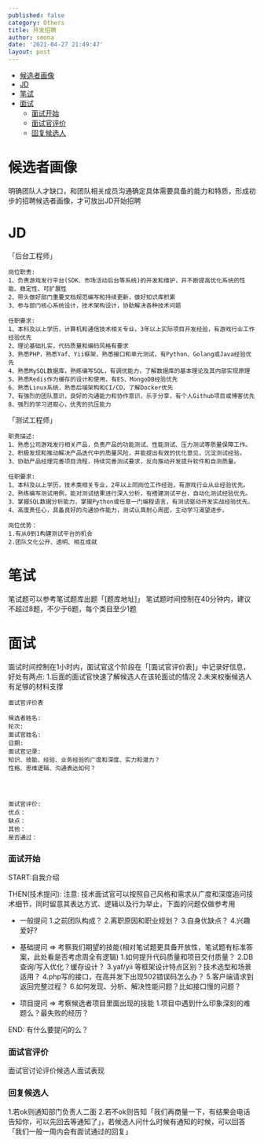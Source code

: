```yaml
---
published: false
category: Others
title: 开发招聘  
author: smona
date: '2021-04-27 21:49:47'
layout: post
---
```


- [候选者画像](#候选者画像)
- [JD](#jd)
- [笔试](#笔试)
- [面试](#面试)
    - [面试开始](#面试开始)
    - [面试官评价](#面试官评价)
    - [回复候选人](#回复候选人)

# 候选者画像
明确团队人才缺口，和团队相关成员沟通确定具体需要具备的能力和特质，形成初步的招聘候选者画像，才可放出JD开始招聘

# JD

「后台工程师」

```
岗位职责:
1、负责游戏发行平台(SDK、市场活动后台等系统)的开发和维护，并不断提高优化系统的性能、稳定性、可扩展性
2、带头做好部门重要文档规范编写和持续更新，做好知识库积累
3、参与部门核心系统设计，技术架构设计，协助解决各种技术问题

任职要求:
1、本科及以上学历，计算机和通信技术相关专业，3年以上实际项目开发经验，有游戏行业工作经验优先
2、理论基础扎实，代码质量和编码风格有要求
3、熟悉PHP，熟悉Yaf、Yii框架，熟悉接口和单元测试，有Python、Golang或Java经验优先
4、熟悉MySQL数据库，熟练编写SQL，有调优能力，了解数据库的基本理论及其内部实现原理
5、熟悉Redis作为缓存的设计和使用，有ES、MongoDB经验优先
6、熟悉Linux系统，熟悉后端架构和CI/CD，了解Docker优先
7、有强烈的团队意识，良好的沟通能力和协作意识，乐于分享，有个人Github项目或博客优先
8、强烈的学习进取心，优秀的抗压能力
```

「测试工程师」
```
职责描述:
1、熟悉公司游戏发行相关产品，负责产品的功能测试、性能测试、压力测试等质量保障工作。
2、积极发现和推动解决产品迭代中的质量风险，并能提出有效的优化意见，沉淀测试经验。
3、协助产品经理完善项目流程，持续完善测试要求，反向推动开发提升软件和自测质量。

任职要求:
1、本科及以上学历，技术类相关专业，2年以上同岗位工作经验，有游戏行业从业经验优先。
2、熟练编写测试用例，能对测试结果进行深入分析，有搭建测试平台，自动化测试经验优先。
3、掌握SQL数据分析能力，掌握Python或任意一门编程语言，有测试驱动开发实战经验优先。
4、高度责任心，具备良好的沟通协作能力，测试认真耐心周密，主动学习渴望进步。

岗位优势：
1.有从0到1构建测试平台的机会
2.团队文化公开、透明、相互成就
```

# 笔试
笔试题可以参考笔试题库出题「[题库地址]」
笔试题时间控制在40分钟内，建议不超过8题，不少于6题，每个类目至少1题

# 面试
面试时间控制在1小时内，面试官这个阶段在「[面试官评价表]」中记录好信息，好处有两点:
1.后面的面试官快速了解候选人在该轮面试的情况
2.未来权衡候选人有足够的材料支撑

```
面试官评价表

候选者姓名:
轮次:
面试官姓名:
日期:
面试官记录:
知识、技能、经验、业务经验的广度和深度、实力和潜力？
性格、思维逻辑、沟通表达如何？




面试官评价:
优点：
缺点：
其他：
是否通过：

```

### 面试开始
START:自我介绍

THEN(技术提问):
注意: 技术面试官可以按照自己风格和需求从广度和深度追问技术细节，同时留意其表达方式、逻辑以及行为举止，下面的问题仅做参考用

- 一般提问
1.之前团队构成？
2.离职原因和职业规划？
3.自身优缺点？
4.兴趣爱好?

- 基础提问  => 考察我们期望的技能(相对笔试题更具备开放性，笔试题有标准答案，此处看是否考虑周全有逻辑)
1.如何提升代码质量和项目交付质量？
2.DB查询/写入优化？缓存设计？
3.yaf/yii 等框架设计特点区别？技术选型和场景适用？
4.php写的接口，在高并发下出现502错误码怎么办？
5.客户端请求到返回完整过程？
6.如何发现、分析、解决性能问题？比如接口慢的问题？

- 项目提问 => 考察候选者项目里面出现的技能
1.项目中遇到什么印象深刻的难题么？最失败的经历？

END:
有什么要提问的么？

### 面试官评价
面试官讨论评价候选人面试表现

### 回复候选人
1.若ok则通知部门负责人二面
2.若不ok则告知「我们再商量一下，有结果会电话告知你，可以先回去等通知了」，若候选人问什么时候有通知的时候，可以回答「我们一般一周内会有面试通过的回复」